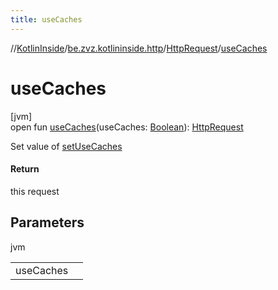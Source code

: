 ```yaml
---
title: useCaches
---
```

//[KotlinInside](../../../index.html)/[be.zvz.kotlininside.http](../index.html)/[HttpRequest](index.html)/[useCaches](use-caches.html)



# useCaches



[jvm]\
open fun [useCaches](use-caches.html)(useCaches: [Boolean](https://kotlinlang.org/api/latest/jvm/stdlib/kotlin/-boolean/index.html)): [HttpRequest](index.html)



Set value of [setUseCaches](https://docs.oracle.com/javase/7/docs/api/java/net/URLConnection.html#setUseCaches(boolean))



#### Return



this request



## Parameters


jvm

| | |
|---|---|
| useCaches |  |




